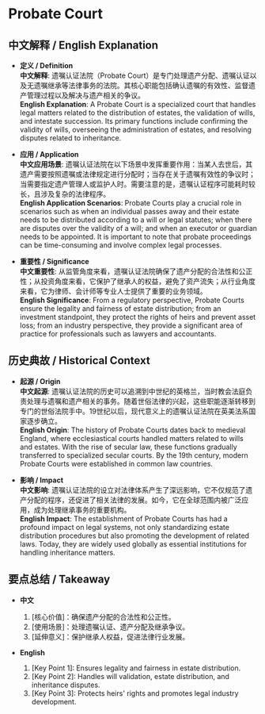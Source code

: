 # Probate Court

## 中文解释 / English Explanation

* **定义 / Definition**  
  **中文解释**: 遗嘱认证法院（Probate Court）是专门处理遗产分配、遗嘱认证以及无遗嘱继承等法律事务的法院。其核心职能包括确认遗嘱的有效性、监督遗产管理过程以及解决与遗产相关的争议。  
  **English Explanation**: A Probate Court is a specialized court that handles legal matters related to the distribution of estates, the validation of wills, and intestate succession. Its primary functions include confirming the validity of wills, overseeing the administration of estates, and resolving disputes related to inheritance.

* **应用 / Application**  
  **中文应用场景**: 遗嘱认证法院在以下场景中发挥重要作用：当某人去世后，其遗产需要按照遗嘱或法律规定进行分配时；当存在关于遗嘱有效性的争议时；当需要指定遗产管理人或监护人时。需要注意的是，遗嘱认证程序可能耗时较长，且涉及复杂的法律程序。  
  **English Application Scenarios**: Probate Courts play a crucial role in scenarios such as when an individual passes away and their estate needs to be distributed according to a will or legal statutes; when there are disputes over the validity of a will; and when an executor or guardian needs to be appointed. It is important to note that probate proceedings can be time-consuming and involve complex legal processes.

* **重要性 / Significance**  
  **中文重要性**: 从监管角度来看，遗嘱认证法院确保了遗产分配的合法性和公正性；从投资角度来看，它保护了继承人的权益，避免了资产流失；从行业角度来看，它为律师、会计师等专业人士提供了重要的业务领域。  
  **English Significance**: From a regulatory perspective, Probate Courts ensure the legality and fairness of estate distribution; from an investment standpoint, they protect the rights of heirs and prevent asset loss; from an industry perspective, they provide a significant area of practice for professionals such as lawyers and accountants.

## 历史典故 / Historical Context

* **起源 / Origin**  
  **中文起源**: 遗嘱认证法院的历史可以追溯到中世纪的英格兰，当时教会法庭负责处理与遗嘱和遗产相关的事务。随着世俗法律的兴起，这些职能逐渐转移到专门的世俗法院手中。19世纪以后，现代意义上的遗嘱认证法院在英美法系国家逐步确立。  
  **English Origin**: The history of Probate Courts dates back to medieval England, where ecclesiastical courts handled matters related to wills and estates. With the rise of secular law, these functions gradually transferred to specialized secular courts. By the 19th century, modern Probate Courts were established in common law countries.

* **影响 / Impact**  
  **中文影响**: 遗嘱认证法院的设立对法律体系产生了深远影响，它不仅规范了遗产分配的程序，还促进了相关法律的发展。如今，它在全球范围内被广泛应用，成为处理继承事务的重要机构。  
  **English Impact**: The establishment of Probate Courts has had a profound impact on legal systems, not only standardizing estate distribution procedures but also promoting the development of related laws. Today, they are widely used globally as essential institutions for handling inheritance matters.

## 要点总结 / Takeaway

* **中文**  
  1. [核心价值]：确保遗产分配的合法性和公正性。
  2. [使用场景]：处理遗嘱认证、遗产分配及继承争议。
  3. [延伸意义]：保护继承人权益，促进法律行业发展。

* **English**  
  1. [Key Point 1]: Ensures legality and fairness in estate distribution.
  2. [Key Point 2]: Handles will validation, estate distribution, and inheritance disputes.
  3. [Key Point 3]: Protects heirs' rights and promotes legal industry development.